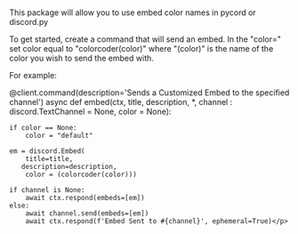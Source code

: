 # 
This package will allow you to use embed color names in pycord or discord.py


<p>To get started, create a command that will send an embed. 
 In the "color=" set color equal to "colorcoder(color)" where "(color)" is the name of the color you wish to send the embed with.</p>
 
 
 <p>For example:

 @client.command(description='Sends a Customized Embed to the specified channel')
 async def embed(ctx, title, description, *, channel : discord.TextChannel = None, color = None):


    if color == None:
        color = "default"

    em = discord.Embed(
        title=title, 
       description=description, 
        color = (colorcoder(color)))

    if channel is None:
        await ctx.respond(embeds=[em])
    else:
        await channel.send(embeds=[em])
        await ctx.respond(f'Embed Sent to #{channel}', ephemeral=True)</p>
